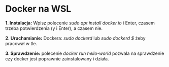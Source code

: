 # Docker na WSL
**1. Instalacja:** Wpisz polecenie *sudo apt install docker.io* i Enter, czasem trzeba potwierdzenia (y i Enter), a czasem nie.

**2. Uruchamianie:** Dockera: *sudo dockerd* lub *sudo dockerd $* żeby pracował w tle.

**3. Sprawdzenie:** polecenie *docker run hello-world* pozwala na sprawdzenie czy docker jest poprawnie zainstalowany i działa.
